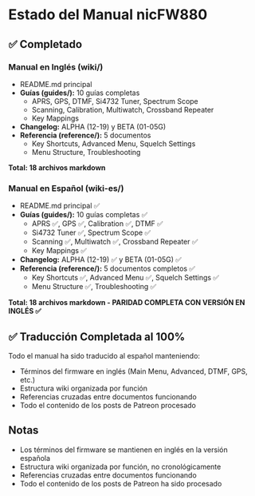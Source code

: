 # Estado del Manual nicFW880

## ✅ Completado

### Manual en Inglés (wiki/)
- README.md principal
- **Guías (guides/):** 10 guías completas
  - APRS, GPS, DTMF, Si4732 Tuner, Spectrum Scope
  - Scanning, Calibration, Multiwatch, Crossband Repeater
  - Key Mappings
- **Changelog:** ALPHA (12-19) y BETA (01-05G)
- **Referencia (reference/):** 5 documentos
  - Key Shortcuts, Advanced Menu, Squelch Settings
  - Menu Structure, Troubleshooting

**Total: 18 archivos markdown**

### Manual en Español (wiki-es/)
- README.md principal ✅
- **Guías (guides/):** 10 guías completas ✅
  - APRS ✅, GPS ✅, Calibration ✅, DTMF ✅
  - Si4732 Tuner ✅, Spectrum Scope ✅
  - Scanning ✅, Multiwatch ✅, Crossband Repeater ✅
  - Key Mappings ✅
- **Changelog:** ALPHA (12-19) ✅ y BETA (01-05G) ✅
- **Referencia (reference/):** 5 documentos completos ✅
  - Key Shortcuts ✅, Advanced Menu ✅, Squelch Settings ✅
  - Menu Structure ✅, Troubleshooting ✅

**Total: 18 archivos markdown - PARIDAD COMPLETA CON VERSIÓN EN INGLÉS ✅**

## ✅ Traducción Completada al 100%

Todo el manual ha sido traducido al español manteniendo:
- Términos del firmware en inglés (Main Menu, Advanced, DTMF, GPS, etc.)
- Estructura wiki organizada por función
- Referencias cruzadas entre documentos funcionando
- Todo el contenido de los posts de Patreon procesado

## Notas

- Los términos del firmware se mantienen en inglés en la versión española
- Estructura wiki organizada por función, no cronológicamente
- Referencias cruzadas entre documentos funcionando
- Todo el contenido de los posts de Patreon ha sido procesado
